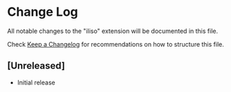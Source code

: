 # Change Log

All notable changes to the "iliso" extension will be documented in this file.

Check [Keep a Changelog](http://keepachangelog.com/) for recommendations on how to structure this file.

## [Unreleased]

- Initial release
